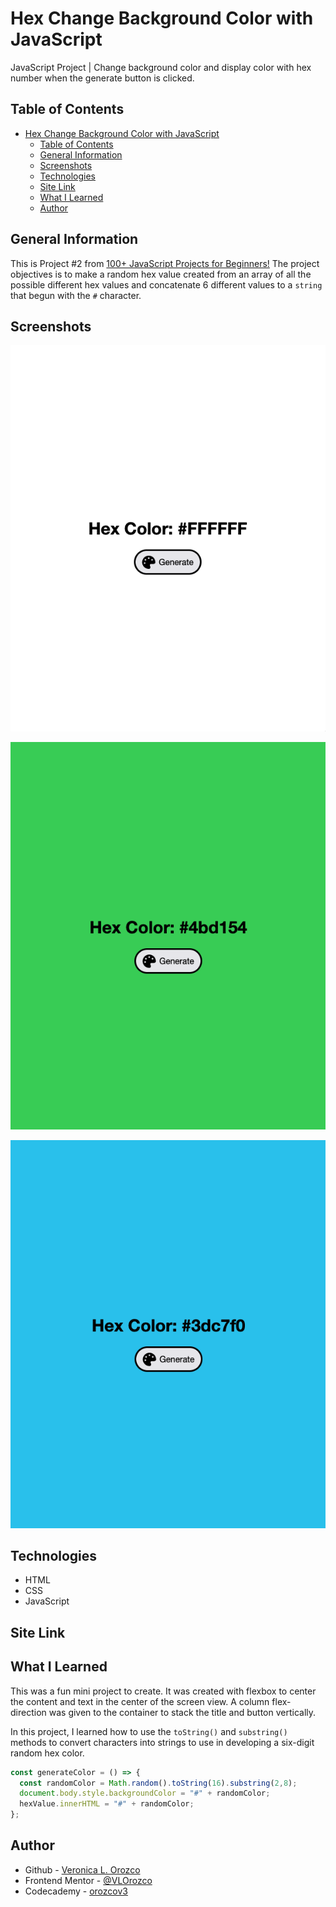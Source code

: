 # Hex Change Background Color with JavaScript

JavaScript Project | Change background color and display color with hex number when the generate button is clicked.

## Table of Contents

- [Hex Change Background Color with JavaScript](#hex-change-background-color-with-javascript)
  - [Table of Contents](#table-of-contents)
  - [General Information](#general-information)
  - [Screenshots](#screenshots)
  - [Technologies](#technologies)
  - [Site Link](#site-link)
  - [What I Learned](#what-i-learned)
  - [Author](#author)

## General Information

This is Project #2 from [100+ JavaScript Projects for Beginners!](https://jsbeginners.com/javascript-projects-for-beginners/)
The project objectives is to make a random hex value created from an array of all the possible different hex values and concatenate 6 different values to a `string` that begun with the `#` character.

## Screenshots

![Hex color #FFFFFF with corresponding background color of white](./assets/hex-color-ffffff.png)

![Hex color #FFFFFF with corresponding background color of white](./assets/hex-color-4bd154.png)

![Hex color #FFFFFF with corresponding background color of white](./assets/hex-color-3dc7f0.png)

## Technologies

- HTML
- CSS
- JavaScript


## Site Link



## What I Learned

This was a fun mini project to create. It was created with flexbox to center the content and text in the center of the screen view. A column flex-direction was given to the container to stack the title and button vertically.

In this project, I learned how to use the `toString()` and `substring()` methods to convert characters into strings to use in developing a six-digit random hex color. 
```js
const generateColor = () => {
  const randomColor = Math.random().toString(16).substring(2,8);
  document.body.style.backgroundColor = "#" + randomColor;
  hexValue.innerHTML = "#" + randomColor;
};

```


## Author

- Github - [Veronica L. Orozco](https://github.com/VLOrozco)
- Frontend Mentor - [@VLOrozco](https://www.frontendmentor.io/profile/VLOrozco)
- Codecademy - [orozcov3](https://www.codecademy.com/profiles/orozcoV3)
